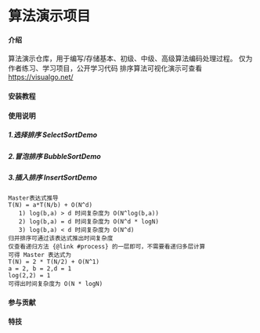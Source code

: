 # 算法演示项目

#### 介绍
算法演示仓库，用于编写/存储基本、初级、中级、高级算法编码处理过程。
仅为作者练习、学习项目，公开学习代码
排序算法可视化演示可查看
https://visualgo.net/


#### 安装教程



#### 使用说明
##### 1.选择排序  SelectSortDemo
##### 2.冒泡排序  BubbleSortDemo
##### 3.插入排序  InsertSortDemo
    Master表达式推导
    T(N) = a*T(N/b) + O(N^d)
       1) log(b,a) > d 时间复杂度为 O(N^log(b,a))
       2) log(b,a) = d 时间复杂度为 O(N^d * logN)
       3) log(b,a) < d 时间复杂度为 O(N^d)
    归并排序可通过该表达式推出时间复杂度
    仅查看递归方法 {@link #process} 的一层即可，不需要看递归多层计算
    可得 Master 表达式为
    T(N) = 2 * T(N/2) + O(N^1)
    a = 2, b = 2,d = 1
    log(2,2) = 1
    可得出时间复杂度为 O(N * logN)

#### 参与贡献


#### 特技


